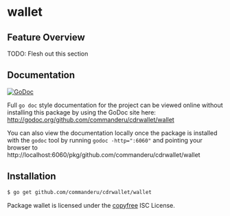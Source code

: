 wallet
======

## Feature Overview

TODO: Flesh out this section

## Documentation

[![GoDoc](https://godoc.org/github.com/commanderu/cdrwallet/wallet?status.png)](http://godoc.org/github.com/commanderu/cdrwallet/wallet)

Full `go doc` style documentation for the project can be viewed online without
installing this package by using the GoDoc site here:
http://godoc.org/github.com/commanderu/cdrwallet/wallet

You can also view the documentation locally once the package is installed with
the `godoc` tool by running `godoc -http=":6060"` and pointing your browser to
http://localhost:6060/pkg/github.com/commanderu/cdrwallet/wallet

## Installation

```bash
$ go get github.com/commanderu/cdrwallet/wallet
```

Package wallet is licensed under the [copyfree](http://copyfree.org) ISC
License.

